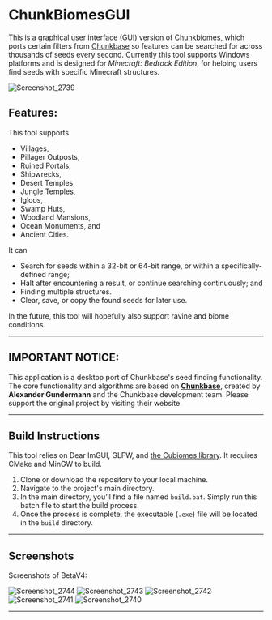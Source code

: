 # ChunkBiomesGUI

This is a graphical user interface (GUI) version of [Chunkbiomes](https://github.com/Nel-S/Chunkbiomes), which ports certain filters from [Chunkbase](https://chunkbase.com/apps/seed-map) so features can be searched for across thousands of seeds every second. Currently this tool supports Windows platforms and is designed for *Minecraft: Bedrock Edition*, for helping users find seeds with specific Minecraft structures.



![Screenshot_2739](https://github.com/user-attachments/assets/3730633d-3683-424e-82ac-e19020dc48c8)


## Features:
This tool supports
- Villages,
- Pillager Outposts,
- Ruined Portals,
- Shipwrecks,
- Desert Temples,
- Jungle Temples,
- Igloos,
- Swamp Huts,
- Woodland Mansions,
- Ocean Monuments, and
- Ancient Cities.

It can
- Search for seeds within a 32-bit or 64-bit range, or within a specifically-defined range;
- Halt after encountering a result, or continue searching continuously; and
- Finding multiple structures.
- Clear, save, or copy the found seeds for later use.

In the future, this tool will hopefully also support ravine and biome conditions.

---

## IMPORTANT NOTICE:

This application is a desktop port of Chunkbase's seed finding functionality. The core functionality and algorithms are based on **[Chunkbase](https://www.chunkbase.com/)**, created by **Alexander Gundermann** and the Chunkbase development team. Please support the original project by visiting their website.

---

## Build Instructions
This tool relies on Dear ImGUI, GLFW, and [the Cubiomes library](https://github.com/Cubitect/Cubiomes). It requires CMake and MinGW to build.

1. Clone or download the repository to your local machine.
2. Navigate to the project's main directory.
3. In the main directory, you’ll find a file named `build.bat`. Simply run this batch file to start the build process.
4. Once the process is complete, the executable (`.exe`) file will be located in the `build` directory.


---
## Screenshots
Screenshots of BetaV4:

![Screenshot_2744](https://github.com/user-attachments/assets/42755d96-4afc-430a-a0e4-5fd36865a785)
![Screenshot_2743](https://github.com/user-attachments/assets/2b71a8d2-62f7-45e3-90fe-8871ecd3477d)
![Screenshot_2742](https://github.com/user-attachments/assets/1a5babff-3a68-4cd0-939a-d01a2dad824d)
![Screenshot_2741](https://github.com/user-attachments/assets/ccca8e08-7a02-4d12-a3ba-8e0d091db023)
![Screenshot_2740](https://github.com/user-attachments/assets/b95fe579-cc1c-4df5-b34f-e322e998905f)



---

